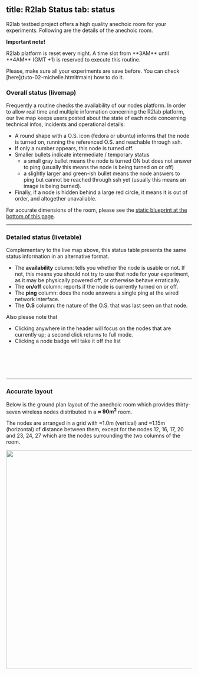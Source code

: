 title: R2lab Status
tab: status
---

R2lab testbed project offers a high quality anechoic room for your experiments. Following are the details of the anechoic room.

<div class="alert alert-danger" role="alert">
<p><strong>Important note!</strong></p>
<p>R2lab platform is reset every night. A time slot from **3AM** until **4AM** (GMT +1) is reserved to execute this routine.</p>

<p>Please, make sure all your experiments are save before. You can check [here](tuto-02-michelle.html#main) how to do it.</p></div>

### Overall status (livemap)

Frequently a routine checks the availability of our nodes platform. In
order to allow real time and multiple information concerning the R2lab
platform, our live map keeps users posted about the state of each
node concerning technical infos, incidents and operational details:

* A round shape with a O.S. icon (fedora or ubuntu) informs that the node is turned on, running the
  referenced O.S. and reachable through ssh.
* If only a number appears, this node is turned off.
* Smaller bullets indicate intermediate / temporary status
  * a small gray bullet means the node is turned ON but does not answer to ping
  (usually this means the node is being turned on or off)
  * a slightly larger and green-ish bullet means the node answers to ping but cannot be
  reached through ssh yet (usually this means an image is being
  burned).
* Finally, if a node is hidden behind a large red circle, it means it
  is out of order, and altogether unavailable.

For accurate dimensions of the room, please see the [static blueprint
at the bottom of this page](#accurate-layout).

<div id="livemap_container"></div>
<script type="text/javascript" src="plugins/livemap.js"></script>
<script>livemap_show_rxtx_rates = true;</script>
<style type="text/css"> @import url("plugins/livemap.css"); </style>

***

### Detailed status (livetable)

Complementary to the live map above, this status table presents the same status information in an alternative format.

* The <b>availability</b> column: 
  tells you whether the node is usable or not. If not, this means you should not try to use that node for your experiment, as it may be physically powered off, or otherwise behave erratically.
* The <b>on/off</b> column:
  reports if the node is currently turned on or off.
* The <b>ping</b> column: 
  does the node answers a single ping at the wired network interface.
* The <b>O.S</b> column:
  the nature of the O.S. that was last seen on that node.

Also please note that 

 * Clicking anywhere in the header will focus on the nodes that are currently up; a second click returns to full mode.
 * Clicking a node badge will take it off the list

<br />

<table class="table table-condensed" id='livetable_container'> </table>
<script type="text/javascript" src="plugins/livetable.js"></script>
<script>livetable_show_rxtx_rates = true;</script>
<style type="text/css"> @import url("plugins/livetable.css"); </style>

<br />

***

### Accurate layout

Below is the ground plan layout of the anechoic room which provides thirty-seven wireless nodes distributed in a **≈ 90m<sup>2</sup>** room.

The nodes are arranged in a grid with ≈1.0m (vertical) and ≈1.15m (horizontal) of distance between them, except for the nodes 12, 16, 17, 20 and 23, 24, 27 which are the nodes surrounding the two columns of the room.

<left>
	<img src="assets/img/status.png" style="width:950px; height:592px;"/><br>
	<!-- <center> Fig. 1 - Resources status</center> -->
</left>

<br />

